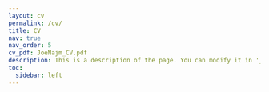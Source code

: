 ```yaml
---
layout: cv
permalink: /cv/
title: CV
nav: true
nav_order: 5
cv_pdf: JoeNajm_CV.pdf
description: This is a description of the page. You can modify it in '_pages/cv.md'. You can also change or remove the top pdf download button.
toc:
  sidebar: left
---
```

